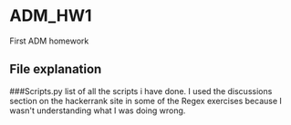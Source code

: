 # ADM_HW1
First ADM homework
## File explanation
###Scripts.py
list of all the scripts i have done. I used the discussions section on the hackerrank site in some of the Regex exercises because I wasn't understanding what I was doing wrong. 

